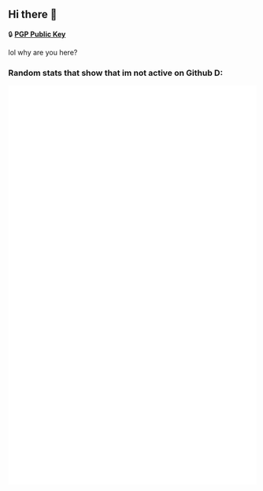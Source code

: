## Hi there 👋

🔒 [**PGP Public Key**](./public.asc)

lol why are you here?

### Random stats that show that im not active on Github D:
![Metrics](./github-metrics.svg)
